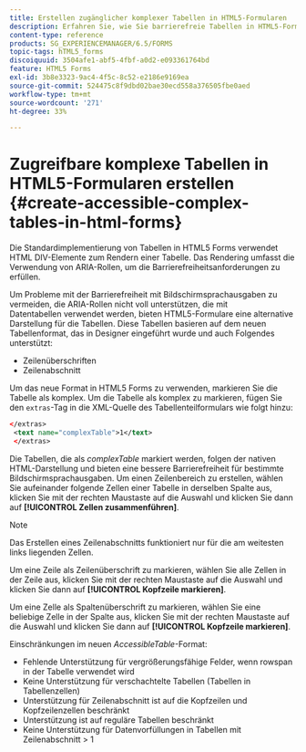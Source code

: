 ```yaml
---
title: Erstellen zugänglicher komplexer Tabellen in HTML5-Formularen
description: Erfahren Sie, wie Sie barrierefreie Tabellen in HTML5-Formularen erstellen.
content-type: reference
products: SG_EXPERIENCEMANAGER/6.5/FORMS
topic-tags: hTML5_forms
discoiquuid: 3504afe1-abf5-4fbf-a0d2-e093361764bd
feature: HTML5 Forms
exl-id: 3b8e3323-9ac4-4f5c-8c52-e2186e9169ea
source-git-commit: 524475c8f9dbd02bae30ecd558a376505fbe0aed
workflow-type: tm+mt
source-wordcount: '271'
ht-degree: 33%

---
```


# Zugreifbare komplexe Tabellen in HTML5-Formularen erstellen {#create-accessible-complex-tables-in-html-forms}

Die Standardimplementierung von Tabellen in HTML5 Forms verwendet HTML DIV-Elemente zum Rendern einer Tabelle. Das Rendering umfasst die Verwendung von ARIA-Rollen, um die Barrierefreiheitsanforderungen zu erfüllen.

Um Probleme mit der Barrierefreiheit mit Bildschirmsprachausgaben zu vermeiden, die ARIA-Rollen nicht voll unterstützen, die mit Datentabellen verwendet werden, bieten HTML5-Formulare eine alternative Darstellung für die Tabellen. Diese Tabellen basieren auf dem neuen Tabellenformat, das in Designer eingeführt wurde und auch Folgendes unterstützt:

* Zeilenüberschriften
* Zeilenabschnitt

Um das neue Format in HTML5 Forms zu verwenden, markieren Sie die Tabelle als komplex. Um die Tabelle als komplex zu markieren, fügen Sie den `extras`-Tag in die XML-Quelle des Tabellenteilformulars wie folgt hinzu: 

```xml
</extras>
 <text name="complexTable">1</text>
 </extras>
```

Die Tabellen, die als *complexTable* markiert werden, folgen der nativen HTML-Darstellung und bieten eine bessere Barrierefreiheit für bestimmte Bildschirmsprachausgaben.  Um einen Zeilenbereich zu erstellen, wählen Sie aufeinander folgende Zellen einer Tabelle in derselben Spalte aus, klicken Sie mit der rechten Maustaste auf die Auswahl und klicken Sie dann auf **[!UICONTROL Zellen zusammenführen]**.

>[!NOTE]
>
>Das Erstellen eines Zeilenabschnitts funktioniert nur für die am weitesten links liegenden Zellen.

Um eine Zeile als Zeilenüberschrift zu markieren, wählen Sie alle Zellen in der Zeile aus, klicken Sie mit der rechten Maustaste auf die Auswahl und klicken Sie dann auf **[!UICONTROL Kopfzeile markieren]**.

Um eine Zelle als Spaltenüberschrift zu markieren, wählen Sie eine beliebige Zelle in der Spalte aus, klicken Sie mit der rechten Maustaste auf die Auswahl und klicken Sie dann auf **[!UICONTROL Kopfzeile markieren]**.

Einschränkungen im neuen *AccessibleTable*-Format:

* Fehlende Unterstützung für vergrößerungsfähige Felder, wenn rowspan in der Tabelle verwendet wird
* Keine Unterstützung für verschachtelte Tabellen (Tabellen in Tabellenzellen)
* Unterstützung für Zeilenabschnitt ist auf die Kopfzeilen und Kopfzeilenzellen beschränkt
* Unterstützung ist auf reguläre Tabellen beschränkt
* Keine Unterstützung für Datenvorfüllungen in Tabellen mit Zeilenabschnitt > 1
